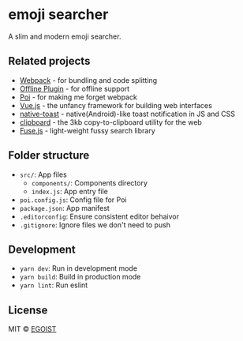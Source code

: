 # emoji searcher

A slim and modern emoji searcher.

## Related projects

- [Webpack](https://webpack.js.org) - for bundling and code splitting
- [Offline Plugin](https://github.com/NekR/offline-plugin) - for offline support
- [Poi](https://github.com/egoist/poi) - for making me forget webpack
- [Vue.js](https://vuejs.org) - the unfancy framework for building web interfaces
- [native-toast](https://github.com/egoist/native-toast) - native(Android)-like toast notification in JS and CSS
- [clipboard](https://github.com/zenorocha/clipboard.js) - the 3kb copy-to-clipboard utility for the web
- [Fuse.js](http://fusejs.io/) - light-weight fussy search library

## Folder structure

- `src/`: App files
  - `components/`: Components directory
  - `index.js`: App entry file
- `poi.config.js`: Config file for Poi
- `package.json`: App manifest
- `.editorconfig`: Ensure consistent editor behaivor
- `.gitignore`: Ignore files we don't need to push

## Development

- `yarn dev`: Run in development mode
- `yarn build`: Build in production mode
- `yarn lint`: Run eslint

## License

MIT &copy; [EGOIST](https://github.com/egoist)

